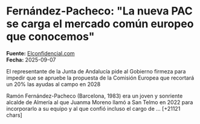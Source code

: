 # Fernández-Pacheco: "La nueva PAC se carga el mercado común europeo que conocemos"

**Fuente:** [Elconfidencial.com](https://www.elconfidencial.com/espana/andalucia/2025-09-07/fernandez-pacheco_4202604/)  
**Fecha:** 2025-09-07

El representante de la Junta de Andalucía pide al Gobierno firmeza para impedir que se apruebe la propuesta de la Comisión Europea que recortará un 20% las ayudas al campo en 2028

Ramón Fernández-Pacheco (Barcelona, 1983) era un joven y sonriente alcalde de Almería al que Juanma Moreno llamó a San Telmo en 2022 para incorporarlo a su equipo y al que confió incluso el cargo de … [+21121 chars]
